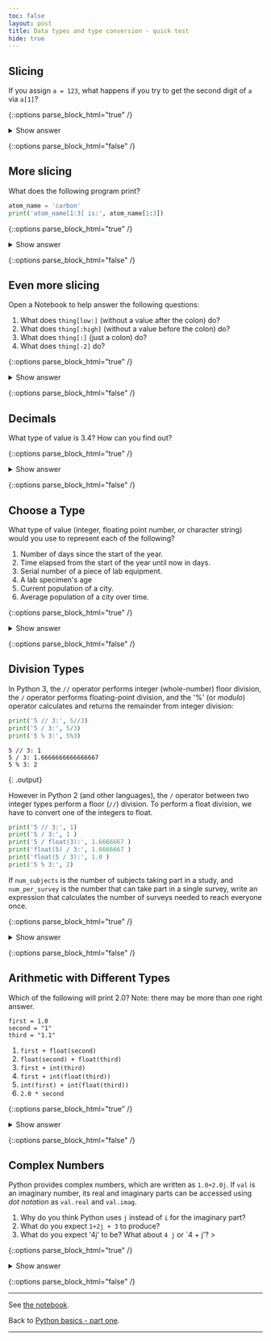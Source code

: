 ```yaml
---
toc: false
layout: post
title: Data types and type conversion - quick test
hide: true
---
```




## Slicing 

If you assign `a = 123`,
what happens if you try to get the second digit of `a` via `a[1]`?

{::options parse_block_html="true" /}
<details>
  <summary markdown="span">Show answer</summary>
  
Numbers are not stored in the written representation,
so they can't be treated like strings.

~~~python
a = 123
print(a[1])
~~~

~~~output
TypeError: 'int' object is not subscriptable
~~~
  
</details>

{::options parse_block_html="false" /}

## More slicing

What does the following program print?

~~~python
atom_name = 'carbon'
print('atom_name[1:3] is:', atom_name[1:3])
~~~

{::options parse_block_html="true" /}
<details>
  <summary markdown="span">Show answer</summary>

~~~output
atom_name[1:3] is: ar
~~~
  
</details>

{::options parse_block_html="false" /}

## Even more slicing

Open a Notebook to help answer the following questions:

1.  What does `thing[low:]` (without a value after the colon) do?
2.  What does `thing[:high]` (without a value before the colon) do?
3.  What does `thing[:]` (just a colon) do?
4.  What does `thing[-2]` do?

{::options parse_block_html="true" /}
<details>
  <summary markdown="span">Show answer</summary>
  
1. Slices from `low` to the end (inclusive)
2. Slices from the start to `high` (exclusive)
3. Slices from the start to the end
4. Selects the second last element
  
</details>

{::options parse_block_html="false" /}

## Decimals

What type of value is 3.4?
How can you find out?

{::options parse_block_html="true" /}
<details>
  <summary markdown="span">Show answer</summary>

It is a floating-point number (often abbreviated "float").

~~~python
print(type(3.4))
~~~

~~~output
<class 'float'>
~~~
  
</details>

{::options parse_block_html="false" /}


## Choose a Type

  What type of value (integer, floating point number, or character string)
would you use to represent each of the following?  
  
1. Number of days since the start of the year.
2. Time elapsed from the start of the year until now in days.
3. Serial number of a piece of lab equipment.
4. A lab specimen's age
5. Current population of a city.
6. Average population of a city over time.

{::options parse_block_html="true" /}
<details>
  <summary markdown="span">Show answer</summary>

The answers to the questions are:
1. Integer, since the number of days would lie between 1 and 365. 
2. Floating point, since fractional days are required
3. Character string if serial number contains letters and numbers, otherwise integer if the serial number consists only of numerals
4. This will vary! How do you define a specimen's age? whole days since collection (integer)? date and time (string)?
5. Choose floating point to represent population as large aggreates (eg millions), or integer to represent population in units of individuals.
6. Floating point number, since an average is likely to have a fractional part.

</details>

{::options parse_block_html="false" /}

## Division Types

In Python 3, the `//` operator performs integer (whole-number) floor division, the `/` operator performs floating-point
division, and the '%' (or *modulo*) operator calculates and returns the remainder from integer division:

~~~python
print('5 // 3:', 5//3)
print('5 / 3:', 5/3)
print('5 % 3:', 5%3)
~~~

~~~output
5 // 3: 1
5 / 3: 1.6666666666666667
5 % 3: 2
~~~
{: .output}

However in Python 2 (and other languages), the `/` operator between two integer types perform a floor (`//`) division. To perform a float division, we have to convert one of the integers to float.

~~~python
print('5 // 3:', 1)
print('5 / 3:', 1 )
print('5 / float(3):', 1.6666667 )
print('float(5) / 3:', 1.6666667 )
print('float(5 / 3):', 1.0 )
print('5 % 3:', 2)
~~~

If `num_subjects` is the number of subjects taking part in a study,
and `num_per_survey` is the number that can take part in a single survey,
write an expression that calculates the number of surveys needed
to reach everyone once.

{::options parse_block_html="true" /}
<details>
  <summary markdown="span">Show answer</summary>
  
We want the minimum number of surveys that reaches everyone once, which is
the rounded up value of `num_subjects / num_per_survey`. This is 
equivalent to performing an integer division with `//` and adding 1.
  
~~~python
num_subjects = 600
num_per_survey = 42
num_surveys = num_subjects // num_per_survey + 1

print(num_subjects, 'subjects,', num_per_survey, 'per survey:', num_surveys)
~~~

~~~outpu
600 subjects, 42 per survey: 15
~~~

  
</details>

{::options parse_block_html="false" /}


## Arithmetic with Different Types

Which of the following will print 2.0?
Note: there may be more than one right answer.

~~~pythhon
first = 1.0
second = "1"
third = "1.1"
~~~

1. `first + float(second)`
2. `float(second) + float(third)`
3. `first + int(third)`
4. `first + int(float(third))`
5. `int(first) + int(float(third))`
6. `2.0 * second`

{::options parse_block_html="true" /}
<details>
  <summary markdown="span">Show answer</summary>

Answer: 1 and 4

</details>

{::options parse_block_html="false" /}

## Complex Numbers

Python provides complex numbers,
which are written as `1.0+2.0j`.
If `val` is an imaginary number,
its real and imaginary parts can be accessed using *dot notation*
as `val.real` and `val.imag`.

1.  Why do you think Python uses `j` instead of `i` for the imaginary part?
2.  What do you expect `1+2j + 3` to produce?
3.  What do you expect '4j' to be?  What about `4 j` or `4 + j'? > 

  
{::options parse_block_html="true" /}
<details>
  <summary markdown="span">Show answer</summary>

1. Standard mathematics treatments typically use `i` to denote an imaginary number. However, from media reports it
was an early convention established from electrical engineering that now presents a technically expensive area to
change. [Stack Overflow provides additional explanation and
discussion](http://stackoverflow.com/questions/24812444/why-are-complex-numbers-in-python-denoted-with-j-instead-of-i)
2. 4+2j
3. 4j, syntax error, depends on the value of j

  
</details>

{::options parse_block_html="false" /}
  
---

See [the notebook](https://nu-cem.github.io/CompPhys/2021/08/02/Data-Types.html).

Back to [Python basics - part one](https://nu-cem.github.io/CompPhys/2021/08/02/Python_basics_one.html).

---
